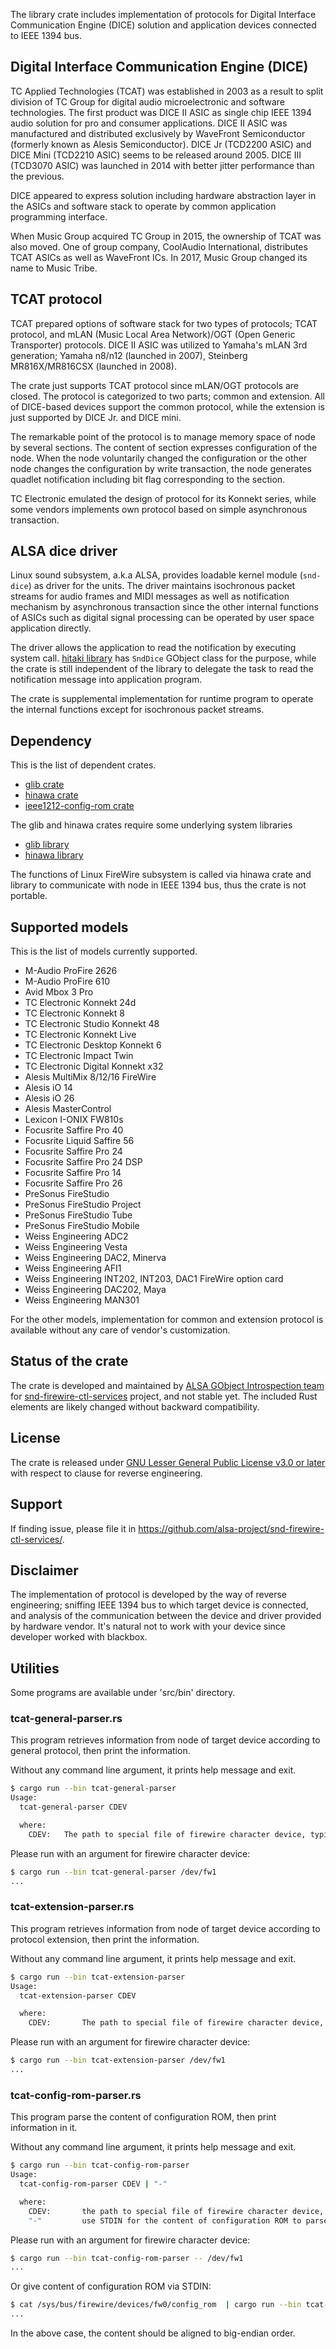 The library crate includes implementation of protocols for Digital Interface Communication
Engine (DICE) solution and application devices connected to IEEE 1394 bus.

## Digital Interface Communication Engine (DICE)

TC Applied Technologies (TCAT) was established in 2003 as a result to split division of TC Group
for digital audio microelectronic and software technologies. The first product was DICE II ASIC
as single chip IEEE 1394 audio solution for pro and consumer applications. DICE II ASIC was
manufactured and distributed exclusively by WaveFront Semiconductor (formerly known as Alesis
Semiconductor). DICE Jr (TCD2200 ASIC) and DICE Mini (TCD2210 ASIC) seems to be released around
2005. DICE III (TCD3070 ASIC) was launched in 2014 with better jitter performance than the
previous.

DICE appeared to express solution including hardware abstraction layer in the ASICs and software
stack to operate by common application programming interface.

When Music Group acquired TC Group in 2015, the ownership of TCAT was also moved. One of group
company, CoolAudio International, distributes TCAT ASICs as well as WaveFront ICs. In 2017,
Music Group changed its name to Music Tribe.

## TCAT protocol

TCAT prepared options of software stack for two types of protocols; TCAT protocol, and
mLAN (Music Local Area Network)/OGT (Open Generic Transporter) protocols. DICE II ASIC was
utilized to Yamaha's mLAN 3rd generation; Yamaha n8/n12 (launched in 2007), Steinberg
MR816X/MR816CSX (launched in 2008).

The crate just supports TCAT protocol since mLAN/OGT protocols are closed. The protocol is
categorized to two parts; common and extension. All of DICE-based devices support the common
protocol, while the extension is just supported by DICE Jr. and DICE mini.

The remarkable point of the protocol is to manage memory space of node by several sections.
The content of section expresses configuration of the node. When the node voluntarily changed
the configuration or the other node changes the configuration by write transaction, the node
generates quadlet notification including bit flag corresponding to the section.

TC Electronic emulated the design of protocol for its Konnekt series, while some vendors
implements own protocol based on simple asynchronous transaction.

## ALSA dice driver

Linux sound subsystem, a.k.a ALSA, provides loadable kernel module (`snd-dice`) as driver for
the units. The driver maintains isochronous packet streams for audio frames and MIDI messages
as well as notification mechanism by asynchronous transaction since the other internal functions
of ASICs such as digital signal processing can be operated by user space application directly.

The driver allows the application to read the notification by executing system call.
[hitaki library](https://alsa-project.github.io/gobject-introspection-docs/hitaki/) has
`SndDice` GObject class for the purpose, while the crate is still independent of the library to
delegate the task to read the notification message into application program.

The crate is supplemental implementation for runtime program to operate the internal functions
except for isochronous packet streams.

## Dependency

This is the list of dependent crates.

 * [glib crate](https://crates.io/crates/glib)
 * [hinawa crate](https://crates.io/crates/hinawa)
 * [ieee1212-config-rom crate](https://crates.io/crates/ieee1212-config-rom)

The glib and hinawa crates require some underlying system libraries

 * [glib library](https://docs.gtk.org/glib/)
 * [hinawa library](https://alsa-project.github.io/gobject-introspection-docs/hinawa/)

The functions of Linux FireWire subsystem is called via hinawa crate and library to communicate
with node in IEEE 1394 bus, thus the crate is not portable.

## Supported models

This is the list of models currently supported.

 * M-Audio ProFire 2626
 * M-Audio ProFire 610
 * Avid Mbox 3 Pro
 * TC Electronic Konnekt 24d
 * TC Electronic Konnekt 8
 * TC Electronic Studio Konnekt 48
 * TC Electronic Konnekt Live
 * TC Electronic Desktop Konnekt 6
 * TC Electronic Impact Twin
 * TC Electronic Digital Konnekt x32
 * Alesis MultiMix 8/12/16 FireWire
 * Alesis iO 14
 * Alesis iO 26
 * Alesis MasterControl
 * Lexicon I-ONIX FW810s
 * Focusrite Saffire Pro 40
 * Focusrite Liquid Saffire 56
 * Focusrite Saffire Pro 24
 * Focusrite Saffire Pro 24 DSP
 * Focusrite Saffire Pro 14
 * Focusrite Saffire Pro 26
 * PreSonus FireStudio
 * PreSonus FireStudio Project
 * PreSonus FireStudio Tube
 * PreSonus FireStudio Mobile
 * Weiss Engineering ADC2
 * Weiss Engineering Vesta
 * Weiss Engineering DAC2, Minerva
 * Weiss Engineering AFI1
 * Weiss Engineering INT202, INT203, DAC1 FireWire option card
 * Weiss Engineering DAC202, Maya
 * Weiss Engineering MAN301

For the other models, implementation for common and extension protocol is available without any
care of vendor's customization.

## Status of the crate

The crate is developed and maintained by
[ALSA GObject Introspection team](https://alsa-project.github.io/gobject-introspection-docs/) for
[snd-firewire-ctl-services](https://github.com/alsa-project/snd-firewire-ctl-services/) project,
and not stable yet. The included Rust elements are likely changed without backward compatibility.

## License

The crate is released under
[GNU Lesser General Public License v3.0 or later](https://spdx.org/licenses/LGPL-3.0-or-later.html)
with respect to clause for reverse engineering.

## Support

If finding issue, please file it in <https://github.com/alsa-project/snd-firewire-ctl-services/>.

## Disclaimer

The implementation of protocol is developed by the way of reverse engineering; sniffing IEEE 1394
bus to which target device is connected, and analysis of the communication between the device and
driver provided by hardware vendor. It's natural not to work with your device since developer
worked with blackbox.

## Utilities

Some programs are available under 'src/bin' directory.

### tcat-general-parser.rs

This program retrieves information from node of target device according to general protocol,
then print the information.

Without any command line argument, it prints help message and exit.

```sh
$ cargo run --bin tcat-general-parser
Usage:
  tcat-general-parser CDEV

  where:
    CDEV:   The path to special file of firewire character device, typically '/dev/fw1'.
```

Please run with an argument for firewire character device:

```sh
$ cargo run --bin tcat-general-parser /dev/fw1
...
```

### tcat-extension-parser.rs

This program retrieves information from node of target device according to protocol extension,
then print the information.

Without any command line argument, it prints help message and exit.

```sh
$ cargo run --bin tcat-extension-parser
Usage:
  tcat-extension-parser CDEV

  where:
    CDEV:       The path to special file of firewire character device, typically '/dev/fw1'.
```

Please run with an argument for firewire character device:

```sh
$ cargo run --bin tcat-extension-parser /dev/fw1
...
```

### tcat-config-rom-parser.rs

This program parse the content of configuration ROM, then print information in it.

Without any command line argument, it prints help message and exit.

```sh
$ cargo run --bin tcat-config-rom-parser
Usage:
  tcat-config-rom-parser CDEV | "-"

  where:
    CDEV:       the path to special file of firewire character device, typically '/dev/fw1'.
    "-"         use STDIN for the content of configuration ROM to parse. It should be aligned to big endian.
```

Please run with an argument for firewire character device:

```sh
$ cargo run --bin tcat-config-rom-parser -- /dev/fw1
...
```

Or give content of configuration ROM via STDIN:

```sh
$ cat /sys/bus/firewire/devices/fw0/config_rom  | cargo run --bin tcat-config-rom-parser -- -
...
```

In the above case, the content should be aligned to big-endian order.
